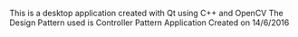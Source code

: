 This is a desktop application created with Qt using C++ and OpenCV
The Design Pattern used is Controller Pattern
Application Created on 14/6/2016
